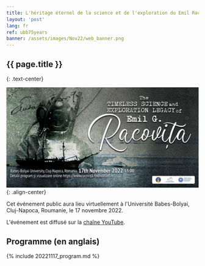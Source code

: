 ```yaml
---
title: L'héritage éternel de la science et de l'exploration du Emil Racovitza
layout: 'post'
lang: fr
ref: ubb75years
banner: /assets/images/Nov22/web_banner.png
---
```


## {{ page.title }}
{: .text-center}

![](/assets/images/Nov22/web_banner.png){: .align-center}

Cet événement public aura lieu virtuellement à l'Université Babes-Bolyai, Cluj-Napoca, Roumanie, le 17 novembre 2022.

L'événement est diffusé sur la [chaîne YouTube](https://www.youtube.com/channel/UCQlrz7oSFbyjj3f6C_5Vngg).

## Programme (en anglais)

{% include 20221117_program.md %}